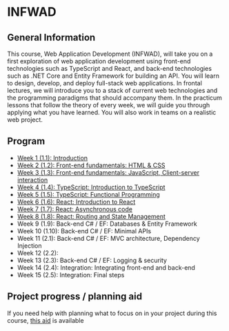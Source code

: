 # INFWAD

## General Information
This course, Web Application Development (INFWAD), will take you on a first exploration of web application development using front-end technologies such as TypeScript and React, and back-end technologies such as .NET Core and Entity Framework for building an API. You will learn to design, develop, and deploy full-stack web applications. In frontal lectures, we will introduce you to a stack of current web technologies and the programming paradigms that should accompany them. In the practicum lessons that follow the theory of every week, we will guide you through applying what you have learned. You will also work in teams on a realistic web project. 

## Program

- [Week 1 (1.1): Introduction](./Week01/)
- [Week 2 (1.2): Front-end fundamentals: HTML & CSS](./Week02/)
- [Week 3 (1.3): Front-end fundamentals: JavaScript, Client-server interaction](./Week03/)
- [Week 4 (1.4): TypeScript: Introduction to TypeScript](./Week04/)
- [Week 5 (1.5): TypeScript: Functional Programming](./Week05/)
- [Week 6 (1.6): React: Introduction to React](./Week06/)
- [Week 7 (1.7): React: Asynchronous code](./Week07/)
- [Week 8 (1.8): React: Routing and State Management](./Week08/)
- Week 9 (1.9): Back-end C# / EF: Databases & Entity Framework
- Week 10 (1.10): Back-end C# / EF: Minimal APIs
- Week 11 (2.1): Back-end C# / EF: MVC architecture, Dependency Injection
- Week 12 (2.2):
- Week 13 (2.3): Back-end C# / EF: Logging & security
- Week 14 (2.4): Integration: Integrating front-end and back-end
- Week 15 (2.5): Integration: Final steps

## Project progress / planning aid

If you need help with planning what to focus on in your project during this course, [this aid](./Project/progress_check.md) is available